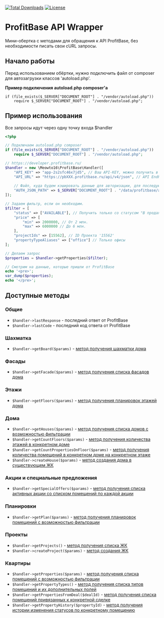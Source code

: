 [![Total Downloads](https://poser.pugx.org/drillcoder/amocrm_wrap/downloads)](https://packagist.org/packages/meowto16/profitbase)
[![License](https://poser.pugx.org/drillcoder/amocrm_wrap/license)](https://packagist.org/packages/meowto16/profitbase)

# ProfitBase API Wrapper #
Мини-обертка с методами для обращения к API ProfitBase, 
без необходимости писать свои cURL запросы.

## Начало работы ##
Перед использованием обёртки, нужно подключить файл от composer для автозагрузки классов 
'autoload.php'.

**Пример подключения autoload.php composer'a**

```$xslt
if (file_exists($_SERVER["DOCUMENT_ROOT"] . "/vendor/autoload.php"))
    require $_SERVER["DOCUMENT_ROOT"] . "/vendor/autoload.php";
```

## Пример использования ##
Все запросы идут через одну точку входа $handler

```php
<?php

// Подключаем autoload.php composer
if (file_exists($_SERVER["DOCUMENT_ROOT"] . "/vendor/autoload.php"))
    require $_SERVER["DOCUMENT_ROOT"] . "/vendor/autoload.php";

// https://developer.profitbase.ru/
$handler = new \Meowto16\ProfitBase\Handler([
    "API_KEY" => "app-2s2sfc46x7jd5", // Ваш API-KEY, можно получить в личном кабинете
    "API_URL" => "https://pbXXX.profitbase.ru/api/v4/json", // API EndPoint, где pbXXX - ваш sub.домен
    
    // Файл, куда будем кэшировать данные для авторизации, для последующих запросов. Важно, чтобы на него нельзя было зайти напрямую.
    "AUTH_JSON_PATH" => $_SERVER["DOCUMENT_ROOT"] . "/data/profitbase/authorize-data.json" 
]);

// Задаем фильтр, если он необходим.
$filter = [
    "status" => ["AVAILABLE"], // Получить только со статусом "В продаже"
    "price" => [
        "min" => 2000000, // От 2 млн. 
        "max" => 6000000 // До 6 млн.
    ],
    "projectIds" => [15562], // ID Проекта '15562'
    "propertyTypeAliases" => ["office"] // Только офисы
];

// Делаем запрос
$properties = $handler->getProperties($filter);

// Смотрим на данные, которые пришли от ProfitBase
echo '<pre>';
var_dump($properties);
echo '</pre>';
```

## Доступные методы ##
### Общие ###
- ``$handler->lastResponse`` - последний ответ от ProfitBase
- ``$handler->lastCode`` - последний код ответа от ProfitBase
### Шахматка ###
- ``$handler->getBoard($params)`` - [метод получения шахматки дома](https://developer.profitbase.ru/#tag-board)
### Фасады ###
- ``$handler->getFacade($params)`` - [метод получения списка фасадов дома](https://developer.profitbase.ru/#tag-facade)
### Этажи ###
- ``$handler->getFloors($params)`` - [метод получения планировок этажей дома](https://developer.profitbase.ru/#tag-floor)
### Дома ###
- ``$handler->getHouses($params)`` - [метод получения списка домов с возможностью фильтрации](https://developer.profitbase.ru/#operation--house-get)
- ``$handler->getCountFloors($params)`` - [метод получения количества этажей в конкретном доме](https://developer.profitbase.ru/#operation--house-get-count-floors-get)
- ``$handler->getCountPropertiesOnFloor($params)`` - [метод получения количества помещений в конкретном доме на конкретном этаже](https://developer.profitbase.ru/#operation--house-get-count-properties-on-floor-get)
- ``$handler->createHouse($params)`` - [метод создания дома в существующем ЖК](https://developer.profitbase.ru/#operation--houses-post)
### Акции и специальные предложения
- ``$handler->getSpecialOffers($params)`` - [метод получения списка активных акции со списком помещений по каждой акции](https://developer.profitbase.ru/#operation--special-offer-get)
### Планировки ###
- ``$handler->getPlan($params)`` - [метод получения планировок помещений с возможностью фильтрации](https://developer.profitbase.ru/#tag-presets)
### Проекты ###
- ``$handler->getProjects()`` - [метод получения списка ЖК](https://developer.profitbase.ru/#operation--projects-get)
- ``$handler->createProject($params)`` - [метод создания ЖК](https://developer.profitbase.ru/#operation--projects-post)
### Квартиры ###
- ``$handler->getProperties($params)`` - [метод получения списка помещений с возможностью фильтрации](https://developer.profitbase.ru/#operation--property-get)
- ``$handler->getPropertyTypes()`` - [метод получения списка типов помещений и их дополнительных полей](https://developer.profitbase.ru/#operation--property-types-get)
- ``$handler->getPropertiesFromDeal($dealId)`` - [метод получения списка помещений привязанных к конкретной сделке](https://developer.profitbase.ru/#operation--get-property-deals-get)
- ``$handler->getPropertyHistory($propertyId)`` - [метод получения истории изменения статусов по конкретному помещению](https://developer.profitbase.ru/#operation--property-deal--dealId--get)

